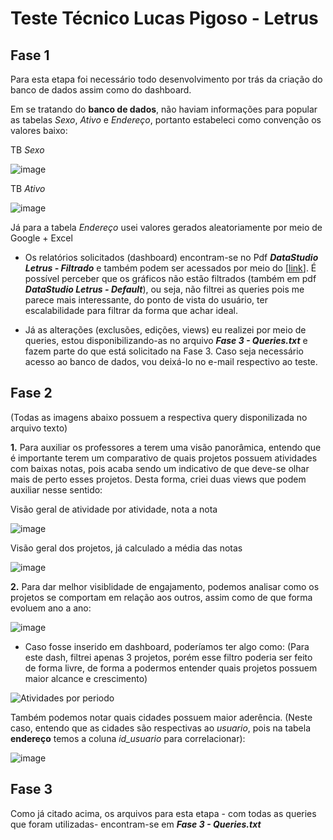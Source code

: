 # Teste Técnico Lucas Pigoso - Letrus

## Fase 1

Para esta etapa foi necessário todo desenvolvimento por trás da criação do banco de dados assim como do dashboard.

Em se tratando do **banco de dados**, não haviam informações para popular as tabelas *Sexo*, *Ativo* e *Endereço*, portanto estabeleci como convenção os valores baixo:

TB *Sexo*

![image](https://user-images.githubusercontent.com/33936130/184216010-edbc9337-a4f9-4cf0-bb30-cc3b9c16e9e6.png)

TB *Ativo*

![image](https://user-images.githubusercontent.com/33936130/184216166-ba6dfc8b-59ef-4137-be3a-7eaa5d56b6ef.png)

Já para a tabela *Endereço* usei valores gerados aleatoriamente por meio de Google + Excel

- Os relatórios solicitados (dashboard) encontram-se no Pdf **_DataStudio Letrus - Filtrado_** e também podem ser acessados por meio do [[link](https://datastudio.google.com/reporting/c081106b-eb0e-41fe-bff3-50d77afc4a74)]. É possível perceber que os gráficos não estão filtrados (também em pdf **_DataStudio Letrus - Default_**), ou seja, não filtrei as queries pois me parece mais interessante, do ponto de vista do usuário, ter escalabilidade para filtrar da forma que achar ideal.

- Já as alterações (exclusões, edições, views) eu realizei por meio de queries, estou disponibilizando-as no arquivo **_Fase 3 - Queries.txt_** e fazem parte do que está solicitado na Fase 3. Caso seja necessário acesso ao banco de dados, vou deixá-lo no e-mail respectivo ao teste.


## Fase 2

(Todas as imagens abaixo possuem a respectiva query disponilizada no arquivo texto)

**1.** Para auxiliar os professores a terem uma visão panorâmica, entendo que é importante terem um comparativo de quais projetos possuem atividades com baixas notas, pois acaba sendo um indicativo de que deve-se olhar mais de perto esses projetos. Desta forma, criei duas views que podem auxiliar nesse sentido:

Visão geral de atividade por atividade, nota a nota

![image](https://user-images.githubusercontent.com/33936130/184224745-c39f72d9-3b48-4d53-9159-c176384afaf3.png)

Visão geral dos projetos, já calculado a média das notas

![image](https://user-images.githubusercontent.com/33936130/184224053-c8878292-d8a6-409a-94aa-da6e6278e800.png)


**2.**  Para dar melhor visiblidade de engajamento, podemos analisar como os projetos se comportam em relação aos outros, assim como de que forma evoluem ano a ano:

![image](https://user-images.githubusercontent.com/33936130/184226648-6456c6ba-e131-415b-a264-946c62147b1e.png)

- Caso fosse inserido em dashboard, poderíamos ter algo como:
(Para este dash, filtrei apenas 3 projetos, porém esse filtro poderia ser feito de forma livre, de forma a podermos entender quais projetos possuem maior alcance e crescimento)

![Atividades por periodo](https://user-images.githubusercontent.com/33936130/184227213-05067d25-c7c9-4ff9-bad3-e79db3e6dc56.png)

Também podemos notar quais cidades possuem maior aderência. (Neste caso, entendo que as cidades são respectivas ao _usuario_, pois na tabela **endereço** temos a coluna _id_usuario_ para correlacionar):

![image](https://user-images.githubusercontent.com/33936130/184227297-842fee8f-ab5d-42cc-8c03-15016eb1c877.png)

## Fase 3

Como já citado acima, os arquivos para esta etapa - com todas as queries que foram utilizadas- encontram-se em **_Fase 3 - Queries.txt_**
